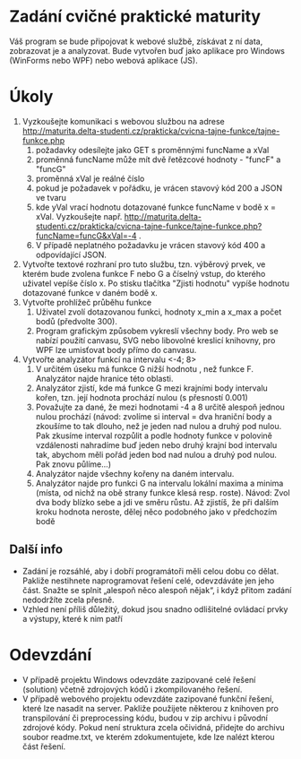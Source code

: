 # Zadání cvičné praktické maturity
Váš program se bude připojovat k webové službě, získávat z ní data, zobrazovat je a analyzovat. Bude vytvořen buď jako aplikace pro Windows (WinForms nebo WPF) nebo webová aplikace (JS).

# Úkoly

1. Vyzkoušejte komunikaci s webovou službou na adrese http://maturita.delta-studenti.cz/prakticka/cvicna-tajne-funkce/tajne-funkce.php 
    1. požadavky odesílejte jako GET s proměnnými funcName a xVal
    2. proměnná funcName může mít dvě řetězcové hodnoty - "funcF" a "funcG"
    3. proměnná xVal je reálné číslo
    4. pokud je požadavek v pořádku, je vrácen stavový kód 200 a JSON ve tvaru 
    5. kde yVal vrací hodnotu dotazované funkce funcName v bodě x = xVal. Vyzkoušejte např. http://maturita.delta-studenti.cz/prakticka/cvicna-tajne-funkce/tajne-funkce.php?funcName=funcG&xVal=-4 .
    6. V případě neplatného požadavku je vrácen stavový kód 400 a odpovídající JSON.
2. Vytvořte textové rozhraní pro tuto službu, tzn. výběrový prvek, ve kterém bude zvolena funkce F nebo G a číselný vstup, do kterého uživatel vepíše číslo x. Po stisku tlačítka "Zjisti hodnotu" vypíše hodnotu dotazované funkce v daném bodě x.
3. Vytvořte prohlížeč průběhu funkce
    1. Uživatel zvolí dotazovanou funkci, hodnoty x_min a x_max a počet bodů (předvolte 300).
    2. Program grafickým způsobem vykreslí všechny body. Pro web se nabízí použití canvasu, SVG nebo libovolné kreslicí knihovny, pro WPF lze umisťovat body přímo do canvasu.
4. Vytvořte analyzátor funkcí na intervalu <-4; 8>
    1. V určitém úseku má funkce G nižší hodnotu , než funkce F. Analyzátor najde hranice této oblasti.
    2. Analyzátor zjistí, kde má funkce G mezi krajními body intervalu kořen, tzn. její hodnota prochází nulou (s přesností 0.001)
    3. Považujte za dané, že mezi hodnotami -4 a 8 určitě alespoň jednou nulou prochází 
(návod: zvolíme si interval = dva hraniční body a zkoušíme to tak dlouho, než je jeden nad nulou a druhý pod nulou. Pak zkusíme interval rozpůlit a podle hodnoty funkce v polovině vzdálenosti nahradíme buď jeden nebo druhý krajní bod intervalu tak, abychom měli pořád jeden bod nad nulou a druhý pod nulou. Pak znovu půlíme...)
    4. Analyzátor najde všechny kořeny na daném intervalu.
    5. Analyzátor najde pro funkci G na intervalu lokální maxima a minima (místa, od nichž na obě strany funkce klesá resp. roste). Návod: Zvol dva body blízko sebe a jdi ve směru růstu. Až zjistíš, že při dalším kroku hodnota neroste, dělej něco podobného jako v předchozím bodě
## Další info
  - Zadání je rozsáhlé, aby i dobří programátoři měli celou dobu co dělat. Pakliže nestihnete naprogramovat řešení celé, odevzdáváte jen jeho část. Snažte se splnit „alespoň něco alespoň nějak“, i když přitom zadání nedodržíte zcela přesně.
  - Vzhled není příliš důležitý, dokud jsou snadno odlišitelné ovládací prvky a výstupy, které k nim patří
# Odevzdání
  - V případě projektu Windows odevzdáte zazipované celé řešení (solution) včetně zdrojových kódů i zkompilovaného řešení.
  - V případě webového projektu odevzdáte zazipované funkční řešení, které lze nasadit na server. Pakliže použijete některou z knihoven pro transpilování či preprocessing kódu, budou v zip archivu i původní zdrojové kódy.
Pokud není struktura zcela očividná, přidejte do archivu soubor readme.txt, ve kterém zdokumentujete, kde lze nalézt kterou část řešení.
